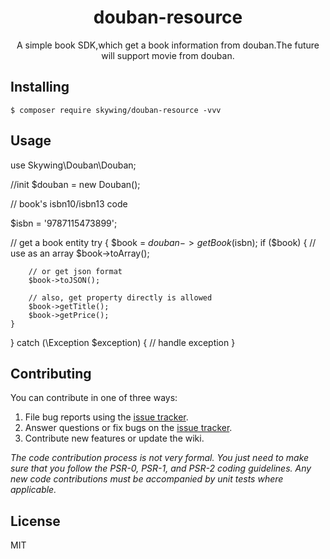 <h1 align="center"> douban-resource </h1>

<p align="center"> A simple book SDK,which get a book information from douban.The future will support movie from douban.</p>


## Installing

```shell
$ composer require skywing/douban-resource -vvv
```

## Usage
use Skywing\Douban\Douban;

//init
$douban = new Douban();  

// book's isbn10/isbn13 code  

$isbn = '9787115473899';

// get a book entity
try {
    $book = $douban->getBook($isbn);
    if ($book) {
        // use as an array
        $book->toArray();
        
        // or get json format
        $book->toJSON();
        
        // also, get property directly is allowed
        $book->getTitle();
        $book->getPrice();
    }
} catch (\Exception $exception) {
    // handle exception
}



## Contributing

You can contribute in one of three ways:

1. File bug reports using the [issue tracker](https://github.com/skywing/douban-resource/issues).
2. Answer questions or fix bugs on the [issue tracker](https://github.com/skywing/douban-resource/issues).
3. Contribute new features or update the wiki.

_The code contribution process is not very formal. You just need to make sure that you follow the PSR-0, PSR-1, and PSR-2 coding guidelines. Any new code contributions must be accompanied by unit tests where applicable._

## License

MIT
